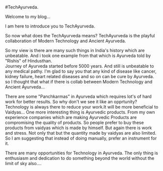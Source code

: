 #TechAyurveda.

Welcome to my blog...

I am here to introduce you to TechAyurveda.

So now what does the TechAyurveda means?
TechAyurveda is the playful collaboration of Modern Technology and Ancient Ayurveda.

So my view is there are many such things in India's history which are unbeatable.
And i took one example from that which is Ayurveda told by "Rishis" of Hindusthan.    
Journey of Ayurveda started before 5000 years. And still is unbeatable to any medical pathy.
I'm glad to say you that any kind of disease like cancer, kidney failure, heart related diseases and so on
can be cure by Ayurveda.
so I thought that what if there is collab between Modern Technology and Ancient Ayurveda...

There are some "Panchkarmas" in Ayurveda which requires lot's of hard work for better results.
So why don't we see it like an opprtunity?
Technology is always there to reduce your work.It will be more beneficial to Vaidyas...
One more interesting thing is Ayurvedic products.
From my own experience companies which are making Ayurvedic Products are compromising the quality of products.
So people prefer to buy these products from vaidyas which is made by himself.
But again there is work and stress. Not only that but the quantity made by vaidyas are also limited.
So I am suggesting that instead of doing manually, prefer an instrument for it.

There are many opportunities for Technology in Ayurveda. The only thing is enthusiasm and dedication to do something beyond the world without the limit of sky also....









